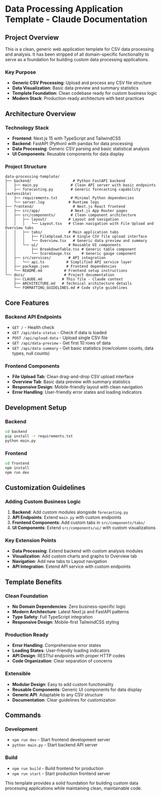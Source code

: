 # Data Processing Application Template - Claude Documentation

## Project Overview

This is a clean, generic web application template for CSV data processing and analysis. It has been stripped of all domain-specific functionality to serve as a foundation for building custom data processing applications.

### Key Purpose
- **Generic CSV Processing**: Upload and process any CSV file structure
- **Data Visualization**: Basic data preview and summary statistics
- **Template Foundation**: Clean codebase ready for custom business logic
- **Modern Stack**: Production-ready architecture with best practices

## Architecture Overview

### Technology Stack
- **Frontend**: Next.js 15 with TypeScript and TailwindCSS
- **Backend**: FastAPI (Python) with pandas for data processing
- **Data Processing**: Generic CSV parsing and basic statistical analysis
- **UI Components**: Reusable components for data display

### Project Structure
```
data-processing-template/
├── backend/                   # Python FastAPI backend
│   ├── main.py               # Clean API server with basic endpoints
│   ├── forecasting.py        # Generic forecasting capability (extensible)
│   ├── requirements.txt      # Minimal Python dependencies
│   └── server.log           # Runtime logs
├── frontend/                  # Next.js React frontend
│   ├── src/app/              # Next.js App Router pages
│   ├── src/components/       # Clean component architecture
│   │   ├── layout/          # Layout and navigation
│   │   │   └── Layout.tsx   # Clean navigation with File Upload and Overview tabs
│   │   ├── tabs/            # Main application tabs
│   │   │   ├── FileUpload.tsx # Single CSV file upload interface
│   │   │   └── Overview.tsx   # Generic data preview and summary
│   │   └── ui/              # Reusable UI components
│   │       ├── BreakdownTable.tsx # Generic table component
│   │       └── ScoreGauge.tsx     # Generic gauge component
│   ├── src/services/        # API integration
│   │   └── api.ts          # Simplified API service layer
│   ├── package.json        # Frontend dependencies
│   └── README.md          # Frontend setup instructions
└── docs/                  # Project documentation
    ├── CLAUDE.md         # This file - Claude context
    ├── ARCHITECTURE.md   # Technical architecture details
    └── FORMATTING_GUIDELINES.md # Code style guidelines
```

## Core Features

### Backend API Endpoints
- `GET /` - Health check
- `GET /api/data-status` - Check if data is loaded
- `POST /api/upload-data` - Upload single CSV file
- `GET /api/data-preview` - Get first 10 rows of data
- `GET /api/data-summary` - Get basic statistics (row/column counts, data types, null counts)

### Frontend Components
- **File Upload Tab**: Clean drag-and-drop CSV upload interface
- **Overview Tab**: Basic data preview with summary statistics
- **Responsive Design**: Mobile-friendly layout with clean navigation
- **Error Handling**: User-friendly error states and loading indicators

## Development Setup

### Backend
```bash
cd backend
pip install -r requirements.txt
python main.py
```

### Frontend
```bash
cd frontend
npm install
npm run dev
```

## Customization Guidelines

### Adding Custom Business Logic
1. **Backend**: Add custom modules alongside `forecasting.py`
2. **API Endpoints**: Extend `main.py` with custom endpoints
3. **Frontend Components**: Add custom tabs in `src/components/tabs/`
4. **UI Components**: Extend `src/components/ui/` with custom visualizations

### Key Extension Points
- **Data Processing**: Extend backend with custom analysis modules
- **Visualization**: Add custom charts and graphs to Overview tab
- **Navigation**: Add new tabs to Layout navigation
- **API Integration**: Extend API service with custom endpoints

## Template Benefits

### Clean Foundation
- **No Domain Dependencies**: Zero business-specific logic
- **Modern Architecture**: Latest Next.js and FastAPI patterns
- **Type Safety**: Full TypeScript integration
- **Responsive Design**: Mobile-first TailwindCSS styling

### Production Ready
- **Error Handling**: Comprehensive error states
- **Loading States**: User-friendly loading indicators
- **API Design**: RESTful endpoints with proper HTTP codes
- **Code Organization**: Clear separation of concerns

### Extensible
- **Modular Design**: Easy to add custom functionality
- **Reusable Components**: Generic UI components for data display
- **Generic API**: Adaptable to any CSV structure
- **Documentation**: Clear guidelines for customization

## Commands

### Development
- `npm run dev` - Start frontend development server
- `python main.py` - Start backend API server

### Build
- `npm run build` - Build frontend for production
- `npm run start` - Start production frontend server

This template provides a solid foundation for building custom data processing applications while maintaining clean, maintainable code.
